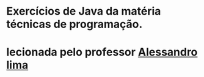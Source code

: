 # Exercícios de Java da matéria técnicas de programação.
# lecionada pelo professor <a href="https://www.linkedin.com/in/alessandrofpl/">Alessandro lima</a>
